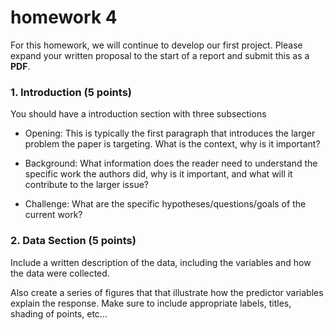# homework 4

For this homework, we will continue to develop our first project. Please expand your written proposal to the start of a report and submit this as a __PDF__.

### 1. Introduction (5 points)

You should have a introduction section with three subsections
  
  - Opening: This is typically the first paragraph that introduces the larger problem the paper is targeting. What is the context, why is it important?
  
 - Background: What information does the reader need to understand the specific work the authors did, why is it important, and what will it contribute to the larger issue? 
 
- Challenge: What are the specific hypotheses/questions/goals of the current work?

### 2. Data Section (5 points)

Include a written description of the data, including the variables and how the data were collected.

Also create a series of figures that that illustrate how the predictor variables explain the response. Make sure to include appropriate labels, titles, shading of points, etc...
